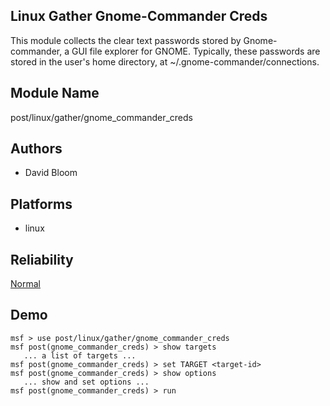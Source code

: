 ## Linux Gather Gnome-Commander Creds

This module collects the clear text passwords stored by 
Gnome-commander, a GUI file explorer for GNOME. Typically, 
these passwords are stored in the user's home directory, at 
~/.gnome-commander/connections.


## Module Name
post/linux/gather/gnome_commander_creds

## Authors
* David Bloom





## Platforms
* linux

## Reliability
[Normal](https://github.com/rapid7/metasploit-framework/wiki/Exploit-Ranking)

## Demo

```
msf > use post/linux/gather/gnome_commander_creds
msf post(gnome_commander_creds) > show targets
   ... a list of targets ...
msf post(gnome_commander_creds) > set TARGET <target-id>
msf post(gnome_commander_creds) > show options
   ... show and set options ...
msf post(gnome_commander_creds) > run
```
    
    